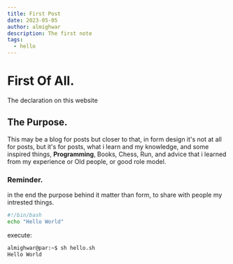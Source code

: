 ```yaml
---
title: First Post
date: 2023-05-05
author: almighwar
description: The first note
tags:
  - hello
---
```


# First Of All.
The declaration on this website

## The Purpose.
This may be a blog for posts but closer to that, in form design it's not at all for posts, but it's for posts, what i learn and my knowledge, and some inspired things, **Programming**, Books, Chess, Run, and advice that i learned from my experience or Old people,  or good role model. 

### Reminder.
in the end the purpose behind it matter than form, to share with people my intrested things.

```bash
#!/bin/bash
echo "Hello World"
```
execute:
```bash
almighwar@par:~$ sh hello.sh
Hello World
```
